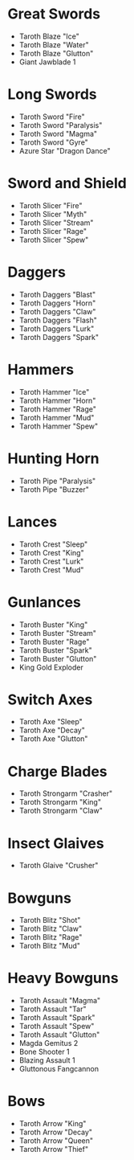 # Great Swords
  - Taroth Blaze "Ice"
  - Taroth Blaze "Water"
  - Taroth Blaze "Glutton"
  - Giant Jawblade 1
# Long Swords
  - Taroth Sword "Fire"
  - Taroth Sword "Paralysis"
  - Taroth Sword "Magma"
  - Taroth Sword "Gyre"
  - Azure Star "Dragon Dance"
# Sword and Shield
  - Taroth Slicer "Fire"
  - Taroth Slicer "Myth"
  - Taroth Slicer "Stream"
  - Taroth Slicer "Rage"
  - Taroth Slicer "Spew"
# Daggers
  - Taroth Daggers "Blast"
  - Taroth Daggers "Horn"
  - Taroth Daggers "Claw"
  - Taroth Daggers "Flash"
  - Taroth Daggers "Lurk"
  - Taroth Daggers "Spark"
# Hammers
  - Taroth Hammer "Ice"
  - Taroth Hammer "Horn"
  - Taroth Hammer "Rage"
  - Taroth Hammer "Mud"
  - Taroth Hammer "Spew"
# Hunting Horn
  - Taroth Pipe "Paralysis"
  - Taroth Pipe "Buzzer"
# Lances
  - Taroth Crest "Sleep"
  - Taroth Crest "King"
  - Taroth Crest "Lurk"
  - Taroth Crest "Mud"
# Gunlances
  - Taroth Buster "King"
  - Taroth Buster "Stream"
  - Taroth Buster "Rage"
  - Taroth Buster "Spark"
  - Taroth Buster "Glutton"
  - King Gold Exploder
# Switch Axes
  - Taroth Axe "Sleep"
  - Taroth Axe "Decay"
  - Taroth Axe "Glutton"
# Charge Blades
  - Taroth Strongarm "Crasher"
  - Taroth Strongarm "King"
  - Taroth Strongarm "Claw"
# Insect Glaives
  - Taroth Glaive "Crusher"
# Bowguns
  - Taroth Blitz "Shot"
  - Taroth Blitz "Claw"
  - Taroth Blitz "Rage"
  - Taroth Blitz "Mud"
# Heavy Bowguns
  - Taroth Assault "Magma"
  - Taroth Assault "Tar"
  - Taroth Assault "Spark"
  - Taroth Assault "Spew"
  - Taroth Assault "Glutton"
  - Magda Gemitus 2
  - Bone Shooter 1
  - Blazing Assault 1
  - Gluttonous Fangcannon
# Bows
  - Taroth Arrow "King"
  - Taroth Arrow "Decay"
  - Taroth Arrow "Queen"
  - Taroth Arrow "Thief"
